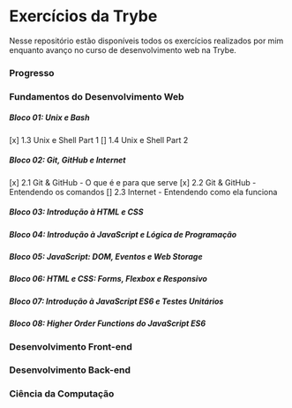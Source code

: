 # Exercícios da Trybe

Nesse repositório estão disponíveis todos os exercícios realizados por mim enquanto avanço no curso de desenvolvimento web na Trybe.

### Progresso

### Fundamentos do Desenvolvimento Web

##### Bloco 01: Unix e Bash
 [x] 1.3 Unix e Shell Part 1
 [] 1.4 Unix e Shell Part 2
##### Bloco 02: Git, GitHub e Internet
 [x] 2.1 Git & GitHub - O que é e para que serve
 [x] 2.2 Git & GitHub - Entendendo os comandos
 [] 2.3 Internet - Entendendo como ela funciona
##### Bloco 03: Introdução à HTML e CSS
##### Bloco 04: Introdução à JavaScript e Lógica de Programação
##### Bloco 05: JavaScript: DOM, Eventos e Web Storage
##### Bloco 06: HTML e CSS: Forms, Flexbox e Responsivo
##### Bloco 07: Introdução à JavaScript ES6 e Testes Unitários
##### Bloco 08: Higher Order Functions do JavaScript ES6

### Desenvolvimento Front-end

### Desenvolvimento Back-end

### Ciência da Computação
